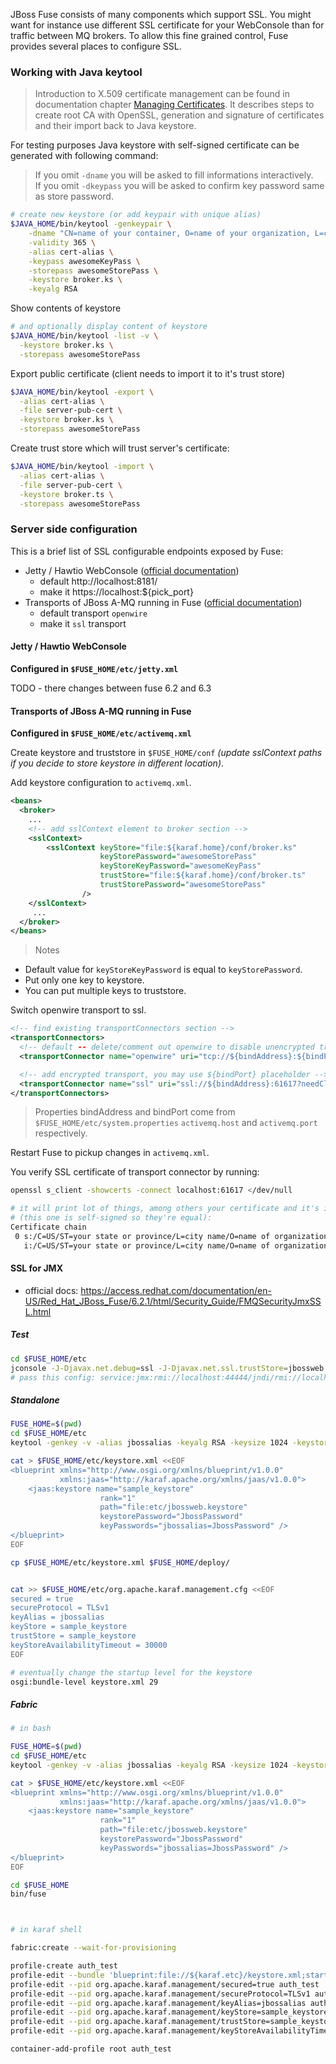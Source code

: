 JBoss Fuse consists of many components which support SSL.
You might want for instance use different SSL certificate for your WebConsole than for traffic between MQ brokers.
To allow this fine grained control, Fuse provides several places to configure SSL.

### Working with Java keytool <a id="java_keytool">&nbsp;</a>

> Introduction to X.509 certificate management can be found in documentation chapter [Managing Certificates](https://access.redhat.com/documentation/en-US/Red_Hat_JBoss_Fuse/6.2.1/html/Security_Guide/ManageCerts.html).
It describes steps to create root CA with OpenSSL, generation and signature of certificates and their import back to Java keystore.

For testing purposes Java keystore with self-signed certificate can be generated with following command:
> If you omit `-dname` you will be asked to fill informations interactively.  
If you omit `-dkeypass` you will be asked to confirm key password same as store password.

```bash
# create new keystore (or add keypair with unique alias)
$JAVA_HOME/bin/keytool -genkeypair \
    -dname "CN=name of your container, O=name of your organization, L=city name, ST=your state or province, C=US" \
    -validity 365 \
    -alias cert-alias \
    -keypass awesomeKeyPass \
    -storepass awesomeStorePass \
    -keystore broker.ks \
    -keyalg RSA
```
Show contents of keystore
```bash
# and optionally display content of keystore
$JAVA_HOME/bin/keytool -list -v \
  -keystore broker.ks \
  -storepass awesomeStorePass
```

Export public certificate (client needs to import it to it's trust store)
```bash
$JAVA_HOME/bin/keytool -export \
  -alias cert-alias \
  -file server-pub-cert \
  -keystore broker.ks \
  -storepass awesomeStorePass
```

Create trust store which will trust server's certificate:
```bash
$JAVA_HOME/bin/keytool -import \
  -alias cert-alias \
  -file server-pub-cert \
  -keystore broker.ts \
  -storepass awesomeStorePass
```


### Server side configuration
This is a brief list of SSL configurable endpoints exposed by Fuse:
* Jetty / Hawtio WebConsole ([official documentation](https://access.redhat.com/documentation/en-US/Red_Hat_JBoss_Fuse/6.2.1/html/Security_Guide/WebConsole.html))
  * default http://localhost:8181/
  * make it https://localhost:${pick_port}
* Transports of JBoss A-MQ running in Fuse ([official documentation](https://access.redhat.com/documentation/en-US/Red_Hat_JBoss_A-MQ/6.2/html-single/Managing_and_Monitoring_a_Broker/index.html#AMQSSL))
  * default transport `openwire`
  * make it `ssl` transport


#### Jetty / Hawtio WebConsole
**Configured in `$FUSE_HOME/etc/jetty.xml`**

TODO - there changes between fuse 6.2 and 6.3

#### Transports of JBoss A-MQ running in Fuse
**Configured in `$FUSE_HOME/etc/activemq.xml`**

Create keystore and truststore in `$FUSE_HOME/conf`  _(update sslContext paths if you decide to store keystore in different location)_.

Add keystore configuration to `activemq.xml`.
```xml
<beans>
  <broker>
    ...
    <!-- add sslContext element to broker section -->
    <sslContext>
    	<sslContext keyStore="file:${karaf.home}/conf/broker.ks"
    				keyStorePassword="awesomeStorePass"
    				keyStoreKeyPassword="awesomeKeyPass"
    				trustStore="file:${karaf.home}/conf/broker.ts"
    				trustStorePassword="awesomeStorePass"
    			/>
    </sslContext>
     ...
  </broker>
</beans>
```

> Notes
* Default value for `keyStoreKeyPassword` is equal to `keyStorePassword`.
* Put only one key to keystore.
* You can put multiple keys to truststore.

Switch openwire transport to ssl.
```xml
<!-- find existing transportConnectors section -->
<transportConnectors>
  <!-- default -- delete/comment out openwire to disable unencrypted traffic -->
  <transportConnector name="openwire" uri="tcp://${bindAddress}:${bindPort}"/>

  <!-- add encrypted transport, you may use ${bindPort} placeholder -->
  <transportConnector name="ssl" uri="ssl://${bindAddress}:61617?needClientAuth=true"/>
</transportConnectors>
```
> Properties bindAddress and bindPort come from `$FUSE_HOME/etc/system.properties` `activemq.host` and `activemq.port` respectively.

Restart Fuse to pickup changes in `activemq.xml`.

You verify SSL certificate of transport connector by running:
```bash
openssl s_client -showcerts -connect localhost:61617 </dev/null

# it will print lot of things, among others your certificate and it's issuer
# (this one is self-signed so they're equal):
Certificate chain
 0 s:/C=US/ST=your state or province/L=city name/O=name of organization/CN=name of container
   i:/C=US/ST=your state or province/L=city name/O=name of organization/CN=name of container
```

#### SSL for JMX

- official docs: https://access.redhat.com/documentation/en-US/Red_Hat_JBoss_Fuse/6.2.1/html/Security_Guide/FMQSecurityJmxSSL.html

##### Test
```bash
cd $FUSE_HOME/etc
jconsole -J-Djavax.net.debug=ssl -J-Djavax.net.ssl.trustStore=jbossweb.keystore -J-Djavax.net.ssl.trustStoreType=JKS -J-Djavax.net.ssl.trustStorePassword=JbossPassword
# pass this config: service:jmx:rmi://localhost:44444/jndi/rmi://localhost:1099/karaf-root  admin/ admin
```

##### Standalone
```bash
FUSE_HOME=$(pwd)
cd $FUSE_HOME/etc
keytool -genkey -v -alias jbossalias -keyalg RSA -keysize 1024 -keystore jbossweb.keystore -validity 3650 -keypass JbossPassword -storepass JbossPassword -dname "CN=127.0.0.1, OU=RedHat Software Unit, O=RedHat, L=Boston, S=Mass, C=USA"

cat > $FUSE_HOME/etc/keystore.xml <<EOF
<blueprint xmlns="http://www.osgi.org/xmlns/blueprint/v1.0.0"
           xmlns:jaas="http://karaf.apache.org/xmlns/jaas/v1.0.0">
    <jaas:keystore name="sample_keystore"
                    rank="1"
                    path="file:etc/jbossweb.keystore"
                    keystorePassword="JbossPassword"
                    keyPasswords="jbossalias=JbossPassword" />
</blueprint>
EOF

cp $FUSE_HOME/etc/keystore.xml $FUSE_HOME/deploy/


cat >> $FUSE_HOME/etc/org.apache.karaf.management.cfg <<EOF
secured = true
secureProtocol = TLSv1
keyAlias = jbossalias
keyStore = sample_keystore
trustStore = sample_keystore
keyStoreAvailabilityTimeout = 30000
EOF

# eventually change the startup level for the keystore
osgi:bundle-level keystore.xml 29
```

##### Fabric

```bash
# in bash

FUSE_HOME=$(pwd)
cd $FUSE_HOME/etc
keytool -genkey -v -alias jbossalias -keyalg RSA -keysize 1024 -keystore jbossweb.keystore -validity 3650 -keypass JbossPassword -storepass JbossPassword -dname "CN=127.0.0.1, OU=RedHat Software Unit, O=RedHat, L=Boston, S=Mass, C=USA"

cat > $FUSE_HOME/etc/keystore.xml <<EOF
<blueprint xmlns="http://www.osgi.org/xmlns/blueprint/v1.0.0"
           xmlns:jaas="http://karaf.apache.org/xmlns/jaas/v1.0.0">
    <jaas:keystore name="sample_keystore"
                    rank="1"
                    path="file:etc/jbossweb.keystore"
                    keystorePassword="JbossPassword"
                    keyPasswords="jbossalias=JbossPassword" />
</blueprint>
EOF

cd $FUSE_HOME
bin/fuse



# in karaf shell

fabric:create --wait-for-provisioning

profile-create auth_test
profile-edit --bundle 'blueprint:file://${karaf.etc}/keystore.xml;start-level=29' auth_test
profile-edit --pid org.apache.karaf.management/secured=true auth_test
profile-edit --pid org.apache.karaf.management/secureProtocol=TLSv1 auth_test
profile-edit --pid org.apache.karaf.management/keyAlias=jbossalias auth_test
profile-edit --pid org.apache.karaf.management/keyStore=sample_keystore auth_test
profile-edit --pid org.apache.karaf.management/trustStore=sample_keystore auth_test
profile-edit --pid org.apache.karaf.management/keyStoreAvailabilityTimeout=30000 auth_test

container-add-profile root auth_test
```
